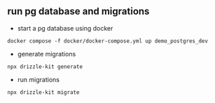 
## run pg database and migrations
* start a pg database using docker
```shell
docker compose -f docker/docker-compose.yml up demo_postgres_dev
```
* generate migrations
```shell
npx drizzle-kit generate
```
* run migrations
```shell
npx drizzle-kit migrate
```
